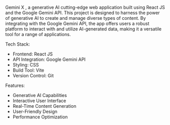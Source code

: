 Gemini X , a generative AI cutting-edge web application built using React JS and the Google Gemini API. This project is designed to harness the power of generative AI to create and manage diverse types of content. By integrating with the Google Gemini API, the app offers users a robust platform to interact with and utilize AI-generated data, making it a versatile tool for a range of applications.

Tech Stack:
- Frontend: React JS
- API Integration: Google Gemini API
- Styling: CSS
- Build Tool: Vite
- Version Control: Git

Features:
- Generative AI Capabilities
- Interactive User Interface
- Real-Time Content Generation
- User-Friendly Design
- Performance Optimization



